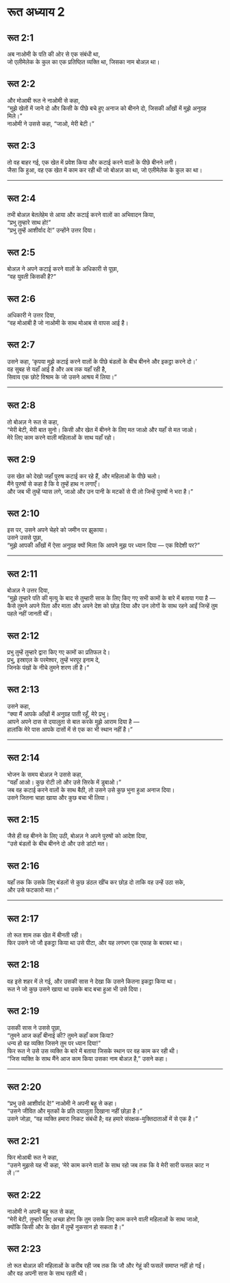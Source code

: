 # रूत अध्याय 2

## रूत 2:1

अब नाओमी के पति की ओर से एक संबंधी था,  
जो एलीमेलेक के कुल का एक प्रतिष्ठित व्यक्ति था, जिसका नाम बोअज़ था।

## रूत 2:2

और मोआबी रूत ने नाओमी से कहा,  
“मुझे खेतों में जाने दो और किसी के पीछे बचे हुए अनाज को बीनने दो, जिसकी आँखों में मुझे अनुग्रह मिले।”  
नाओमी ने उससे कहा, “जाओ, मेरी बेटी।”

## रूत 2:3

तो वह बाहर गई, एक खेत में प्रवेश किया और कटाई करने वालों के पीछे बीनने लगी।  
जैसा कि हुआ, वह एक खेत में काम कर रही थी जो बोअज़ का था, जो एलीमेलेक के कुल का था।

---

## रूत 2:4

तभी बोअज़ बेतलेहेम से आया और कटाई करने वालों का अभिवादन किया,  
“प्रभु तुम्हारे साथ हो!”  
“प्रभु तुम्हें आशीर्वाद दे!” उन्होंने उत्तर दिया।

## रूत 2:5

बोअज़ ने अपने कटाई करने वालों के अधिकारी से पूछा,  
“वह युवती किसकी है?”

## रूत 2:6

अधिकारी ने उत्तर दिया,  
“वह मोआबी है जो नाओमी के साथ मोआब से वापस आई है।

## रूत 2:7

उसने कहा, ‘कृपया मुझे कटाई करने वालों के पीछे बंडलों के बीच बीनने और इकट्ठा करने दो।’  
वह सुबह से यहाँ आई है और अब तक यहाँ रही है,  
सिवाय एक छोटे विश्राम के जो उसने आश्रय में लिया।”

---

## रूत 2:8

तो बोअज़ ने रूत से कहा,  
“मेरी बेटी, मेरी बात सुनो। किसी और खेत में बीनने के लिए मत जाओ और यहाँ से मत जाओ।  
मेरे लिए काम करने वाली महिलाओं के साथ यहाँ रहो।

## रूत 2:9

उस खेत को देखो जहाँ पुरुष कटाई कर रहे हैं, और महिलाओं के पीछे चलो।  
मैंने पुरुषों से कहा है कि वे तुम्हें हाथ न लगाएँ।  
और जब भी तुम्हें प्यास लगे, जाओ और उन पानी के मटकों से पी लो जिन्हें पुरुषों ने भरा है।”

## रूत 2:10

इस पर, उसने अपने चेहरे को जमीन पर झुकाया।  
उसने उससे पूछा,  
“मुझे आपकी आँखों में ऐसा अनुग्रह क्यों मिला कि आपने मुझ पर ध्यान दिया — एक विदेशी पर?”

---

## रूत 2:11

बोअज़ ने उत्तर दिया,  
“मुझे तुम्हारे पति की मृत्यु के बाद से तुम्हारी सास के लिए किए गए सभी कामों के बारे में बताया गया है —  
कैसे तुमने अपने पिता और माता और अपने देश को छोड़ दिया और उन लोगों के साथ रहने आईं जिन्हें तुम पहले नहीं जानती थीं।

## रूत 2:12

प्रभु तुम्हें तुम्हारे द्वारा किए गए कामों का प्रतिफल दे।  
प्रभु, इस्राएल के परमेश्वर, तुम्हें भरपूर इनाम दे,  
जिनके पंखों के नीचे तुमने शरण ली है।”

## रूत 2:13

उसने कहा,  
“क्या मैं आपके आँखों में अनुग्रह पाती रहूँ, मेरे प्रभु।  
आपने अपने दास से दयालुता से बात करके मुझे आराम दिया है —  
हालांकि मेरे पास आपके दासों में से एक का भी स्थान नहीं है।”

---

## रूत 2:14

भोजन के समय बोअज़ ने उससे कहा,  
“यहाँ आओ। कुछ रोटी लो और उसे सिरके में डुबाओ।”  
जब वह कटाई करने वालों के साथ बैठी, तो उसने उसे कुछ भुना हुआ अनाज दिया।  
उसने जितना चाहा खाया और कुछ बचा भी लिया।

## रूत 2:15

जैसे ही वह बीनने के लिए उठी, बोअज़ ने अपने पुरुषों को आदेश दिया,  
“उसे बंडलों के बीच बीनने दो और उसे डांटो मत।

## रूत 2:16

यहाँ तक कि उसके लिए बंडलों से कुछ डंठल खींच कर छोड़ दो ताकि वह उन्हें उठा सके,  
और उसे फटकारो मत।”

---

## रूत 2:17

तो रूत शाम तक खेत में बीनती रही।  
फिर उसने जो जौ इकट्ठा किया था उसे पीटा, और यह लगभग एक एफाह के बराबर था।

## रूत 2:18

वह इसे शहर में ले गई, और उसकी सास ने देखा कि उसने कितना इकट्ठा किया था।  
रूत ने जो कुछ उसने खाया था उसके बाद बचा हुआ भी उसे दिया।

## रूत 2:19

उसकी सास ने उससे पूछा,  
“तुमने आज कहाँ बीनाई की? तुमने कहाँ काम किया?  
धन्य हो वह व्यक्ति जिसने तुम पर ध्यान दिया!”  
फिर रूत ने उसे उस व्यक्ति के बारे में बताया जिसके स्थान पर वह काम कर रही थी।  
“जिस व्यक्ति के साथ मैंने आज काम किया उसका नाम बोअज़ है,” उसने कहा।

---

## रूत 2:20

“प्रभु उसे आशीर्वाद दे!” नाओमी ने अपनी बहू से कहा।  
“उसने जीवित और मृतकों के प्रति दयालुता दिखाना नहीं छोड़ा है।”  
उसने जोड़ा, “वह व्यक्ति हमारा निकट संबंधी है; वह हमारे संरक्षक-मुक्तिदाताओं में से एक है।”

## रूत 2:21

फिर मोआबी रूत ने कहा,  
“उसने मुझसे यह भी कहा, ‘मेरे काम करने वालों के साथ रहो जब तक कि वे मेरी सारी फसल काट न लें।’”

## रूत 2:22

नाओमी ने अपनी बहू रूत से कहा,  
“मेरी बेटी, तुम्हारे लिए अच्छा होगा कि तुम उसके लिए काम करने वाली महिलाओं के साथ जाओ,  
क्योंकि किसी और के खेत में तुम्हें नुकसान हो सकता है।”

## रूत 2:23

तो रूत बोअज़ की महिलाओं के करीब रही जब तक कि जौ और गेहूं की फसलें समाप्त नहीं हो गईं।  
और वह अपनी सास के साथ रहती थी।
